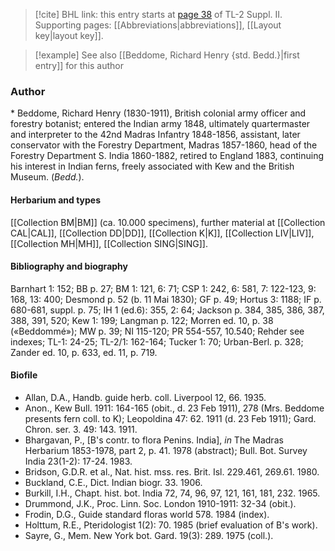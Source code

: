 > [!cite] BHL link: this entry starts at [page 38](https://www.biodiversitylibrary.org/item/103859#page/48/mode/1up) of TL-2 Suppl. II.
> Supporting pages: [[Abbreviations|abbreviations]], [[Layout key|layout key]].

> [!example] See also [[Beddome, Richard Henry {std. Bedd.}|first entry]] for this author

### Author

\* Beddome, Richard Henry (1830-1911), British colonial army officer and forestry botanist; entered the Indian army 1848, ultimately quartermaster and interpreter to the 42nd Madras Infantry 1848-1856, assistant, later conservator with the Forestry Department, Madras 1857-1860, head of the Forestry Department S. India 1860-1882, retired to England 1883, continuing his interest in Indian ferns, freely associated with Kew and the British Museum. (*Bedd.*).

#### Herbarium and types

[[Collection BM|BM]] (ca. 10.000 specimens), further material at [[Collection CAL|CAL]], [[Collection DD|DD]], [[Collection K|K]], [[Collection LIV|LIV]], [[Collection MH|MH]], [[Collection SING|SING]].

#### Bibliography and biography

Barnhart 1: 152; BB p. 27; BM 1: 121, 6: 71; CSP 1: 242, 6: 581, 7: 122-123, 9: 168, 13: 400; Desmond p. 52 (b. 11 Mai 1830); GF p. 49; Hortus 3: 1188; IF p. 680-681, suppl. p. 75; IH 1 (ed.6): 355, 2: 64; Jackson p. 384, 385, 386, 387, 388, 391, 520; Kew 1: 199; Langman p. 122; Morren ed. 10, p. 38 («Beddommé»); MW p. 39; NI 115-120; PR 554-557, 10.540; Rehder see indexes; TL-1: 24-25; TL-2/1: 162-164; Tucker 1: 70; Urban-Berl. p. 328; Zander ed. 10, p. 633, ed. 11, p. 719.

#### Biofile

- Allan, D.A., Handb. guide herb. coll. Liverpool 12, 66. 1935.
- Anon., Kew Bull. 1911: 164-165 (obit., d. 23 Feb 1911), 278 (Mrs. Beddome presents fern coll. to K); Leopoldina 47: 62. 1911 (d. 23 Feb 1911); Gard. Chron. ser. 3. 49: 143. 1911.
- Bhargavan, P., \[B's contr. to flora Penins. India\], *in* The Madras Herbarium 1853-1978, part 2, p. 41. 1978 (abstract); Bull. Bot. Survey India 23(1-2): 17-24. 1983.
- Bridson, G.D.R. et al., Nat. hist. mss. res. Brit. Isl. 229.461, 269.61. 1980.
- Buckland, C.E., Dict. Indian biogr. 33. 1906.
- Burkill, I.H., Chapt. hist. bot. India 72, 74, 96, 97, 121, 161, 181, 232. 1965.
- Drummond, J.K., Proc. Linn. Soc. London 1910-1911: 32-34 (obit.).
- Frodin, D.G., Guide standard floras world 578. 1984 (index).
- Holttum, R.E., Pteridologist 1(2): 70. 1985 (brief evaluation of B's work).
- Sayre, G., Mem. New York bot. Gard. 19(3): 289. 1975 (coll.).

